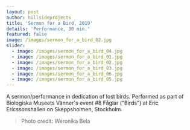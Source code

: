 ```yaml
---
layout: post
author: hillsideprojects
title: 'Sermon for a Bird, 2019'
details: 'Performance, 30 min.'
featured: false
image: /images/sermon_for_a_bird_02.jpg
slider:
  - image: /images/sermon_for_a_bird_04.jpg
  - image: /images/sermon_for_a_bird_01.jpg
  - image: /images/sermon_for_a_bird_02.jpg
  - image: /images/sermon_for_a_bird_03.jpg
  - image: /images/sermon_for_a_bird_06.jpg
  - image: /images/sermon_for_a_bird_05.jpg
---
```

A sermon/performance in dedication of lost birds. Performed as part of Biologiska Museets Vänner's event #8 Fåglar ("Birds") at Eric Ericssonshallen  on Skeppsholmen, Stockholm.

> Photo credit: Weronika Bela
